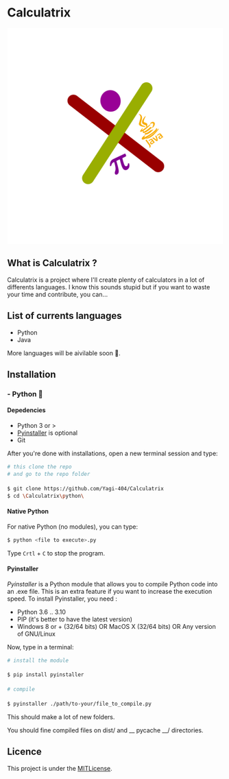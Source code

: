 # Calculatrix

![logoCalculatrix](https://raw.githubusercontent.com/Yagi-404/Calculatrix/3602494affe10d7c1e541ac537df5e0ba7b55130/assets/logo.svg)

## What is Calculatrix ?

Calculatrix is a project where I'll create plenty of calculators in a lot of differents languages.
I know this sounds stupid but if you want to waste your time and contribute, you can...

## List of currents languages

- Python
- Java

More languages will be aivilable soon 👀.

## Installation

### - Python 🐍

#### Depedencies

- Python 3 or >
- [Pyinstaller](####Pyinstaller) is optional
- Git

After you're done with installations, open a new terminal session and type:

```sh
# this clone the repo
# and go to the repo folder

$ git clone https://github.com/Yagi-404/Calculatrix
$ cd \Calculatrix\python\
```

#### Native Python

For native Python (no modules), you can type:
```sh
$ python <file to execute>.py
```

Type `Crtl` + `C` to stop the program.

#### Pyinstaller

*Pyinstaller* is a Python module that allows you to compile Python code into an .exe file.
This is an extra feature if you want to increase the execution speed.
To install Pyinstaller, you need :

- Python 3.6 .. 3.10
- PIP (it's better to have the latest version)
- Windows 8 or + (32/64 bits) 
OR
MacOS X (32/64 bits)
OR
Any version of GNU/Linux

Now, type in a terminal:
```sh
# install the module

$ pip install pyinstaller

# compile

$ pyinstaller ./path/to-your/file_to_compile.py
```
This should make a lot of new folders.

You should fine compiled files on dist/ and __ pycache __/ directories.

<!-- ### Java

#### Dependecies

- Java JRE 8 or >
- Git

After you're done with installations, open a new terminal session
and type :

```sh
$ git clone https://github.com/Yagi-404/Calculatrix
$ cd .\Calculatrix\java
```

#### Execution

Type in the terminal :

```sh
$ javac *.java
$ java Main
``` -->

## Licence

This project is under the [MITLicense](https://mit-license.org/).